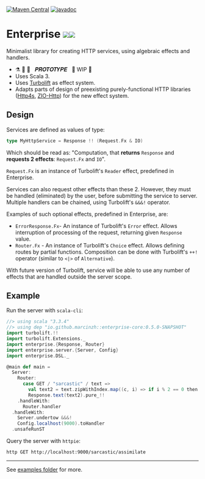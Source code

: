 [![Maven Central](https://maven-badges.herokuapp.com/maven-central/io.github.marcinzh/enterprise-core_3/badge.svg)](https://maven-badges.herokuapp.com/maven-central/io.github.marcinzh/enterprise-core_3)  [![javadoc](https://javadoc.io/badge2/io.github.marcinzh/enterprise-core_3/javadoc.svg)](https://javadoc.io/doc/io.github.marcinzh/enterprise-core_3)

# Enterprise <image style="max-height:1.2em" src="https://github.githubassets.com/images/icons/emoji/unicode/1f680.png"><image style="max-height:1.2em" src="https://github.githubassets.com/images/icons/emoji/unicode/1fa90.png">

Minimalist library for creating HTTP services, using algebraic effects and handlers.

- ⚗️ 🔬 🧪 &nbsp; 𝑷𝑹𝑶𝑻𝑶𝑻𝒀𝑷𝑬 &nbsp;   🚧 WIP 🚧
- Uses Scala 3.
- Uses [Turbolift](https://marcinzh.github.io/turbolift/) as effect system.
- Adapts parts of design of preexisting purely-functional HTTP libraries ([Http4s](https://github.com/http4s/http4s), [ZIO-Http](https://github.com/zio/zio-http)) for the new effect system.


## Design

Services are defined as values of type:
```scala
type MyHttpService = Response !! (Request.Fx & IO)
````
Which should be read as: "Computation, that **returns** `Response` and **requests 2 effects**: `Request.Fx` and `IO`".

`Request.Fx` is an instance of Turbolift's `Reader` effect, predefined in Enterprise.

Services can also request other effects than these 2. However, they must be handled (eliminated) by the user,
before submitting the service to server. Multiple handlers can be chained, using Turbolift's `&&&!` operator.

Examples of such optional effects, predefined in Enterprise, are:
- `ErrorResponse.Fx`- An instance of Turbolift's `Error` effect. Allows interruption of processing of the request, returning given `Response` value. 
- `Router.Fx` - An instance of Turbolift's `Choice` effect. Allows defining routes by partial functions. Composition can be done with Turbolift's `++!` operator (similar to `<|>` of `Alternative`).

With future version of Turbolift, service will be able to use any number of effects that are handled outside the server scope.


## Example

Run the server with `scala-cli`:

```scala
//> using scala "3.3.4"
//> using dep "io.github.marcinzh::enterprise-core:0.5.0-SNAPSHOT"
import turbolift.!!
import turbolift.Extensions._
import enterprise.{Response, Router}
import enterprise.server.{Server, Config}
import enterprise.DSL._

@main def main =
  Server:
    Router:
      case GET / "sarcastic" / text =>
        val text2 = text.zipWithIndex.map((c, i) => if i % 2 == 0 then c.toLower else c.toUpper).mkString
        Response.text(text2).pure_!!
    .handleWith:
      Router.handler
  .handleWith:
    Server.undertow &&&!
    Config.localhost(9000).toHandler
  .unsafeRunST
```

Query the server with `httpie`:

```bash
http GET http://localhost:9000/sarcastic/assimilate
```

---

See [examples folder](./modules/examples/src/main/scala/examples/) for more.

